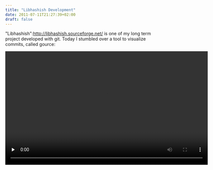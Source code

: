 ```yaml
---
title: "Libhashish Development"
date: 2011-07-11T21:27:39+02:00
draft: false
---
```


"Libhashish":<http://libhashish.sourceforge.net/> is one of my long term project
developed with git. Today I stumbled over a tool to visualize commits, called gource:


<video width="640" height="360" controls="controls" preload="none">
<source src="<http://blog.jauu.net/2011/07/11/Libhashish-Development/libhashish-git-dev.webm>" />
Your browser does not support the video tag (or webm codec).
</video>


